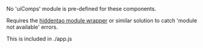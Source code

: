 No 'uiComps' module is pre-defined for these components.

Requires the [hiddentao module wrapper](http://www.hiddentao.com/archives/2013/11/04/an-improved-angular-module-split-your-modules-into-multiple-files/) or similar solution to catch 'module not available' errors.

This is included in ./app.js
